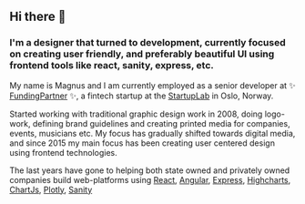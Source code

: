 ## Hi there 👋
### I'm a designer that turned to development, currently focused on creating user friendly, and preferably beautiful UI using frontend tools like react, sanity, express, etc. 

My name is Magnus and I am currently employed as a senior developer at ✨ [FundingPartner](http://fundingpartner.no/) ✨, a fintech startup at the [StartupLab](https://startuplab.no/) in Oslo, Norway.


Started working with traditional graphic design work in 2008, doing logo-work, defining brand guidelines and creating printed media for companies, events, musicians etc.
My focus has gradually shifted towards digital media, and since 2015 my main focus has been creating user centered design using frontend technologies.

The last years have gone to helping both state owned and privately owned companies build web-platforms using [React](https://reactjs.org/), [Angular](http://angular.io/), [Express](https://expressjs.com/), [Highcharts](highcharts.com), [ChartJs](https://www.chartjs.org/), [Plotly](https://plotly.com/javascript/), [Sanity](http://sanity.io/)


<!--
**maqnus/maqnus** is a ✨ _special_ ✨ repository because its `README.md` (this file) appears on your GitHub profile.

Here are some ideas to get you started:

- 🔭 I’m currently working on ...
- 🌱 I’m currently learning ...
- 👯 I’m looking to collaborate on ...
- 🤔 I’m looking for help with ...
- 💬 Ask me about ...
- 📫 How to reach me: ...
- 😄 Pronouns: ...
- ⚡ Fun fact: ...
-->

